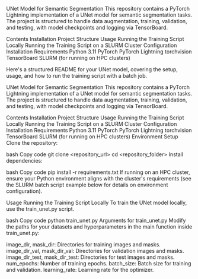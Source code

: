 UNet Model for Semantic Segmentation
This repository contains a PyTorch Lightning implementation of a UNet model for semantic segmentation tasks. The project is structured to handle data augmentation, training, validation, and testing, with model checkpoints and logging via TensorBoard.

Contents
Installation
Project Structure
Usage
Running the Training Script Locally
Running the Training Script on a SLURM Cluster
Configuration
Installation
Requirements
Python 3.11
PyTorch
PyTorch Lightning
torchvision
TensorBoard
SLURM (for running on HPC clusters)


Here's a structured README for your UNet model, covering the setup, usage, and how to run the training script with a batch job.

UNet Model for Semantic Segmentation
This repository contains a PyTorch Lightning implementation of a UNet model for semantic segmentation tasks. The project is structured to handle data augmentation, training, validation, and testing, with model checkpoints and logging via TensorBoard.

Contents
Installation
Project Structure
Usage
Running the Training Script Locally
Running the Training Script on a SLURM Cluster
Configuration
Installation
Requirements
Python 3.11
PyTorch
PyTorch Lightning
torchvision
TensorBoard
SLURM (for running on HPC clusters)
Environment Setup
Clone the repository:

bash
Copy code
git clone <repository_url>
cd <repository_folder>
Install dependencies:

bash
Copy code
pip install -r requirements.txt
If running on an HPC cluster, ensure your Python environment aligns with the cluster's requirements (see the SLURM batch script example below for details on environment configuration).

Usage
Running the Training Script Locally
To train the UNet model locally, use the train_unet.py script.

bash
Copy code
python train_unet.py
Arguments for train_unet.py
Modify the paths for your datasets and hyperparameters in the main function inside train_unet.py:

image_dir, mask_dir: Directories for training images and masks.
image_dir_val, mask_dir_val: Directories for validation images and masks.
image_dir_test, mask_dir_test: Directories for test images and masks.
num_epochs: Number of training epochs.
batch_size: Batch size for training and validation.
learning_rate: Learning rate for the optimizer.
